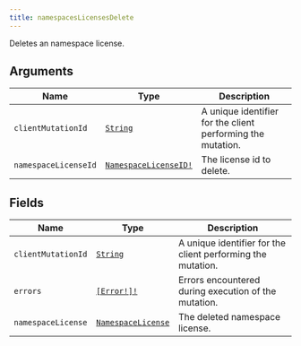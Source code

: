 ```yaml
---
title: namespacesLicensesDelete
---
```


Deletes an namespace license.

## Arguments

| Name | Type | Description |
|------|------|-------------|
| `clientMutationId` | [`String`](../scalar/string.md) | A unique identifier for the client performing the mutation. |
| `namespaceLicenseId` | [`NamespaceLicenseID!`](../scalar/namespacelicenseid.md) | The license id to delete. |

## Fields

| Name | Type | Description |
|------|------|-------------|
| `clientMutationId` | [`String`](../scalar/string.md) | A unique identifier for the client performing the mutation. |
| `errors` | [`[Error!]!`](../union/error.md) | Errors encountered during execution of the mutation. |
| `namespaceLicense` | [`NamespaceLicense`](../object/namespacelicense.md) | The deleted namespace license. |
